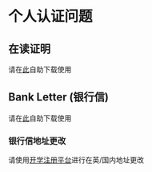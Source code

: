 # 个人认证问题

## 在读证明

请在[此](https://verify.bham.ac.uk/)自助下载使用

## Bank Letter (银行信)

请在[此](https://verify.bham.ac.uk/)自助下载使用

### 银行信地址更改

请使用[开学注册平台](https://registration.bham.ac.uk/)进行在英/国内地址更改